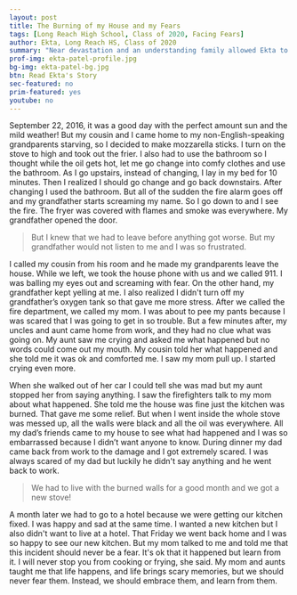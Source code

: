 ```yaml
---
layout: post
title: The Burning of my House and my Fears
tags: [Long Reach High School, Class of 2020, Facing Fears] 
author: Ekta, Long Reach HS, Class of 2020
summary: "Near devastation and an understanding family allowed Ekta to learn to overcome fear."
prof-img: ekta-patel-profile.jpg
bg-img: ekta-patel-bg.jpg
btn: Read Ekta's Story
sec-featured: no
prim-featured: yes
youtube: no
---
```


September 22, 2016, it was a good day with the perfect amount sun and the mild weather! But my cousin and I came home to my non-English-speaking grandparents starving, so I decided to make mozzarella sticks. I turn on the stove to high and took out the frier. I also had to use the bathroom so I thought while the oil gets hot, let me go change into comfy clothes and use the bathroom. As I go upstairs, instead of changing, I lay in my bed for 10 minutes. Then I realized I should go change and go back downstairs. After changing I used the bathroom. But all of the sudden the fire alarm goes off and my grandfather starts screaming my name. So I go down to and I see the fire. The fryer was covered with flames and smoke was everywhere. My grandfather opened the door. 

>But I knew that we had to leave before anything got worse. But my grandfather would not listen to me and I was so frustrated. 

I called my cousin from his room and he made my grandparents leave the house. While we left, we took the house phone with us and we called 911. I was balling my eyes out and screaming with fear. On the other hand, my grandfather kept yelling at me. I also realized I didn't turn off my grandfather’s oxygen tank so that gave me more stress. After we called the fire department, we called my mom. I was about to pee my pants because I was scared that I was going to get in so trouble. But a few minutes after, my uncles and aunt came home from work, and they had no clue what was going on. My aunt saw me crying and asked me what happened but no words could come out my mouth. My cousin told her what happened and she told me it was ok and comforted me. I saw my mom pull up. I started crying even more. 

When she walked out of her car I could tell she was mad but my aunt stopped her from saying anything. I saw the firefighters talk to my mom about what happened. She told me the house was fine just the kitchen was burned. That gave me some relief. But when I went inside the whole stove was messed up, all the walls were black and all the oil was everywhere. All my dad’s friends came to my house to see what had happened and I was so embarrassed because I didn’t  want anyone to know. During dinner my dad came back from work to the damage and I got extremely scared. I was always scared of my dad but luckily he didn't say anything and he went back to work. 

>We had to live with the burned walls for a good month and we got a new stove!

A month later we had to go to a hotel because we were getting our kitchen fixed. I was happy and sad at the same time. I wanted a new kitchen but I also didn't want to live at a hotel. That Friday we went back home and I was so happy to see our new kitchen. But my mom talked to me and told me that this incident should never be a fear. It's ok that it happened but learn from it. I will never stop you from cooking or frying, she said. My mom and aunts taught me that life happens, and life brings scary memories, but we should never fear them. Instead, we should embrace them, and learn from them. 
